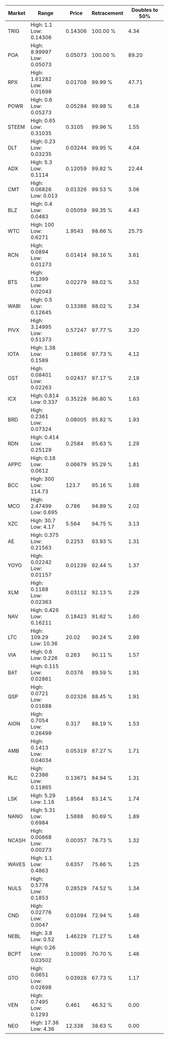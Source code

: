 | Market | Range | Price| Retracement | Doubles to 50% |
| --- | --- | --- | --- | --- |
| TRIG | High: 1.1<br />Low: 0.14306 | 0.14306 | 100.00 % | 4.34 |
| POA | High: 8.99997<br />Low: 0.05073 | 0.05073 | 100.00 % | 89.20 |
| RPX | High: 1.61282<br />Low: 0.01698 | 0.01708 | 99.99 % | 47.71 |
| POWR | High: 0.6<br />Low: 0.05273 | 0.05284 | 99.98 % | 6.18 |
| STEEM | High: 0.65<br />Low: 0.31035 | 0.3105 | 99.96 % | 1.55 |
| DLT | High: 0.23<br />Low: 0.03235 | 0.03244 | 99.95 % | 4.04 |
| ADX | High: 5.3<br />Low: 0.1114 | 0.12059 | 99.82 % | 22.44 |
| CMT | High: 0.06826<br />Low: 0.013 | 0.01326 | 99.53 % | 3.06 |
| BLZ | High: 0.4<br />Low: 0.0483 | 0.05059 | 99.35 % | 4.43 |
| WTC | High: 100<br />Low: 0.6271 | 1.9543 | 98.66 % | 25.75 |
| RCN | High: 0.0894<br />Low: 0.01273 | 0.01414 | 98.16 % | 3.61 |
| BTS | High: 0.1399<br />Low: 0.02043 | 0.02279 | 98.02 % | 3.52 |
| WABI | High: 0.5<br />Low: 0.12645 | 0.13386 | 98.02 % | 2.34 |
| PIVX | High: 3.14995<br />Low: 0.51373 | 0.57247 | 97.77 % | 3.20 |
| IOTA | High: 1.38<br />Low: 0.1589 | 0.18656 | 97.73 % | 4.12 |
| OST | High: 0.08401<br />Low: 0.02263 | 0.02437 | 97.17 % | 2.19 |
| ICX | High: 0.814<br />Low: 0.337 | 0.35228 | 96.80 % | 1.63 |
| BRD | High: 0.2361<br />Low: 0.07324 | 0.08005 | 95.82 % | 1.93 |
| RDN | High: 0.414<br />Low: 0.25129 | 0.2584 | 95.63 % | 1.29 |
| APPC | High: 0.18<br />Low: 0.0612 | 0.06679 | 95.29 % | 1.81 |
| BCC | High: 300<br />Low: 114.73 | 123.7 | 95.16 % | 1.68 |
| MCO | High: 2.47499<br />Low: 0.695 | 0.786 | 94.89 % | 2.02 |
| XZC | High: 30.7<br />Low: 4.17 | 5.564 | 94.75 % | 3.13 |
| AE | High: 0.375<br />Low: 0.21563 | 0.2253 | 93.93 % | 1.31 |
| YOYO | High: 0.02242<br />Low: 0.01157 | 0.01239 | 92.44 % | 1.37 |
| XLM | High: 0.1188<br />Low: 0.02363 | 0.03112 | 92.13 % | 2.29 |
| NAV | High: 0.426<br />Low: 0.16211 | 0.18423 | 91.62 % | 1.60 |
| LTC | High: 109.29<br />Low: 10.36 | 20.02 | 90.24 % | 2.99 |
| VIA | High: 0.6<br />Low: 0.226 | 0.263 | 90.11 % | 1.57 |
| BAT | High: 0.115<br />Low: 0.02861 | 0.0376 | 89.59 % | 1.91 |
| QSP | High: 0.0721<br />Low: 0.01688 | 0.02326 | 88.45 % | 1.91 |
| AION | High: 0.7054<br />Low: 0.26499 | 0.317 | 88.19 % | 1.53 |
| AMB | High: 0.1413<br />Low: 0.04034 | 0.05319 | 87.27 % | 1.71 |
| RLC | High: 0.2386<br />Low: 0.11865 | 0.13671 | 84.94 % | 1.31 |
| LSK | High: 5.29<br />Low: 1.16 | 1.8564 | 83.14 % | 1.74 |
| NANO | High: 5.31<br />Low: 0.6984 | 1.5888 | 80.69 % | 1.89 |
| NCASH | High: 0.00668<br />Low: 0.00273 | 0.00357 | 78.73 % | 1.32 |
| WAVES | High: 1.1<br />Low: 0.4863 | 0.6357 | 75.66 % | 1.25 |
| NULS | High: 0.5778<br />Low: 0.1853 | 0.28529 | 74.52 % | 1.34 |
| CND | High: 0.02776<br />Low: 0.0047 | 0.01094 | 72.94 % | 1.48 |
| NEBL | High: 3.8<br />Low: 0.52 | 1.46229 | 71.27 % | 1.48 |
| BCPT | High: 0.26<br />Low: 0.03502 | 0.10095 | 70.70 % | 1.46 |
| GTO | High: 0.0651<br />Low: 0.02698 | 0.03928 | 67.73 % | 1.17 |
| VEN | High: 0.7495<br />Low: 0.1293 | 0.461 | 46.52 % | 0.00 |
| NEO | High: 17.36<br />Low: 4.36 | 12.338 | 38.63 % | 0.00 |
